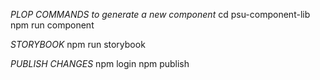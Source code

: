_PLOP COMMANDS_
_to generate a new component_
cd psu-component-lib
npm run component

_STORYBOOK_
npm run storybook

_PUBLISH CHANGES_
npm login
npm publish
